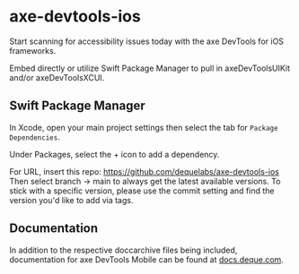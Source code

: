 # axe-devtools-ios

Start scanning for accessibility issues today with the axe DevTools for iOS frameworks. 

Embed directly or utilize Swift Package Manager to pull in axeDevToolsUIKit and/or axeDevToolsXCUI. 

## Swift Package Manager

In Xcode, open your main project settings then select the tab for `Package Dependencies`.

Under Packages, select the + icon to add a dependency. 

For URL, insert this repo: https://github.com/dequelabs/axe-devtools-ios
Then select branch -> main to always get the latest available versions. To stick with a specific version, please use the commit setting and find the version you'd like to add via tags.

## Documentation

In addition to the respective doccarchive files being included, documentation for axe DevTools Mobile can be found at [docs.deque.com](https://docs.deque.com/).

